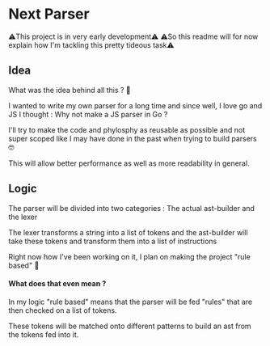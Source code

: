 # Next Parser

⚠️This project is in very early development⚠️
⚠️So this readme will for now explain how I'm tackling this pretty tideous task⚠️

## Idea

What was the idea behind all this ? 🤔

I wanted to write my own parser for a long time and since well, I love go and JS I thought : Why not make a JS parser in Go ?

I'll try to make the code and phylosphy as reusable as possible and not super scoped like I may have done in the past when trying to build parsers 🤓

This will allow better performance as well as more readability in general.

## Logic

The parser will be divided into two categories : The actual ast-builder and the lexer

The lexer transforms a string into a list of tokens and the ast-builder will take these tokens and transform them into a list of instructions

Right now how I've been working on it, I plan on making the project "rule based" 📕

#### What does that even mean ?

In my logic "rule based" means that the parser will be fed "rules" that are then checked on a list of tokens. 

These tokens will be matched onto different patterns to build an ast from the tokens fed into it.